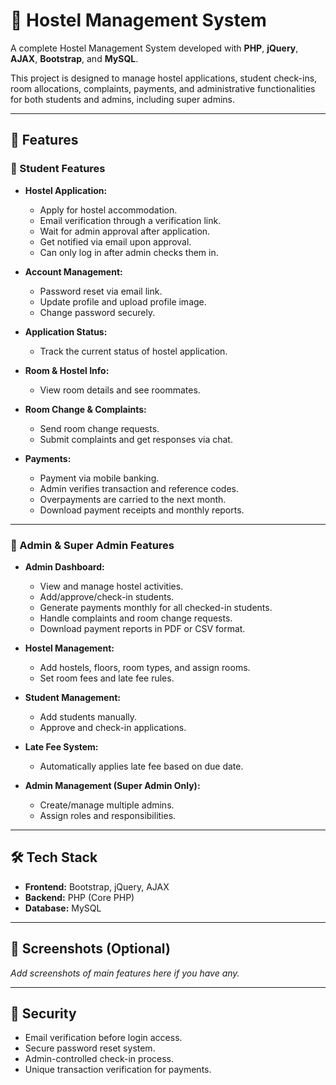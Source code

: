 # 🏨 Hostel Management System

A complete Hostel Management System developed with **PHP**, **jQuery**, **AJAX**, **Bootstrap**, and **MySQL**.

This project is designed to manage hostel applications, student check-ins, room allocations, complaints, payments, and administrative functionalities for both students and admins, including super admins.

---

## 🚀 Features

### 🔹 Student Features

- **Hostel Application:**
  - Apply for hostel accommodation.
  - Email verification through a verification link.
  - Wait for admin approval after application.
  - Get notified via email upon approval.
  - Can only log in after admin checks them in.

- **Account Management:**
  - Password reset via email link.
  - Update profile and upload profile image.
  - Change password securely.

- **Application Status:**
  - Track the current status of hostel application.

- **Room & Hostel Info:**
  - View room details and see roommates.

- **Room Change & Complaints:**
  - Send room change requests.
  - Submit complaints and get responses via chat.

- **Payments:**
  - Payment via mobile banking.
  - Admin verifies transaction and reference codes.
  - Overpayments are carried to the next month.
  - Download payment receipts and monthly reports.

---

### 🔹 Admin & Super Admin Features

- **Admin Dashboard:**
  - View and manage hostel activities.
  - Add/approve/check-in students.
  - Generate payments monthly for all checked-in students.
  - Handle complaints and room change requests.
  - Download payment reports in PDF or CSV format.

- **Hostel Management:**
  - Add hostels, floors, room types, and assign rooms.
  - Set room fees and late fee rules.

- **Student Management:**
  - Add students manually.
  - Approve and check-in applications.

- **Late Fee System:**
  - Automatically applies late fee based on due date.

- **Admin Management (Super Admin Only):**
  - Create/manage multiple admins.
  - Assign roles and responsibilities.

---

## 🛠️ Tech Stack

- **Frontend:** Bootstrap, jQuery, AJAX
- **Backend:** PHP (Core PHP)
- **Database:** MySQL

---

## 📸 Screenshots (Optional)

_Add screenshots of main features here if you have any._

---

## 🔐 Security

- Email verification before login access.
- Secure password reset system.
- Admin-controlled check-in process.
- Unique transaction verification for payments.




